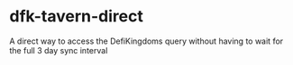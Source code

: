 # dfk-tavern-direct
 A direct way to access the DefiKingdoms query without having to wait for the full 3 day sync interval
